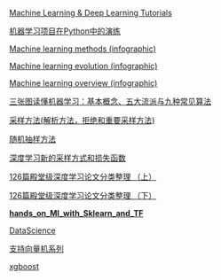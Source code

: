 [Machine Learning & Deep Learning Tutorials](https://github.com/ujjwalkarn/Machine-Learning-Tutorials)

[机器学习项目在Python中的演练](https://mp.weixin.qq.com/s/cCfdZFkBQcb7wEAt4oDhBg?utm_source=qq&utm_medium=social)

[Machine learning methods (infographic)](usblogs.pwc.com/emerging-technology/machine-learning-methods-infographic/)

[Machine learning evolution (infographic)](usblogs.pwc.com/emerging-technology/machine-learning-evolution-infographic/)

[Machine learning overview (infographic)](usblogs.pwc.com/emerging-technology/a-look-at-machine-learning-infographic/)

[三张图读懂机器学习：基本概念、五大流派与九种常见算法](wwv.cyzone.cn/a/20170422/310196.html)

[采样方法(解析方法，拒绝和重要采样方法)](https://zhuanlan.zhihu.com/p/34071776)

[随机抽样方法](https://zhuanlan.zhihu.com/p/24915332)

[深度学习新的采样方式和损失函数](https://zhuanlan.zhihu.com/p/27748177)

[126篇殿堂级深度学习论文分类整理 （上）](https://zhuanlan.zhihu.com/p/25549497)

[126篇殿堂级深度学习论文分类整理 （下） ](https://zhuanlan.zhihu.com/p/25549585)

[**hands_on_Ml_with_Sklearn_and_TF**](https://github.com/apachecn/hands_on_Ml_with_Sklearn_and_TF)

[DataScience](http://www.mlln.cn) <br/>

[支持向量机系列](http://blog.pluskid.org/?page_id=683)<br/>

[xgboost](http://xgboost.readthedocs.io/en/latest/tutorials/model.html)<br/>

